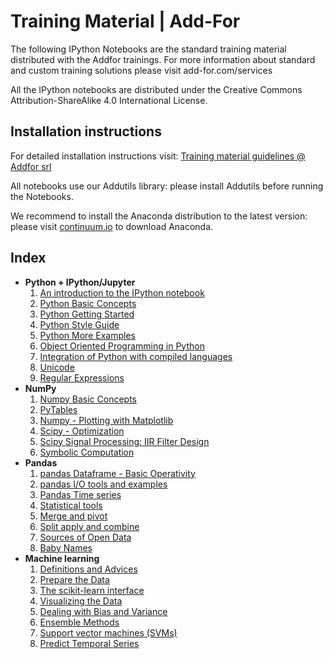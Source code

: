 # Training Material | Add-For

The following IPython Notebooks are the standard training material distributed with the Addfor trainings. For more information about standard and custom training solutions please visit add-for.com/services

All the IPython notebooks are distributed under the Creative Commons Attribution-ShareAlike 4.0 International License.

## Installation instructions

For detailed installation instructions visit: [Training material guidelines @ Addfor srl](http://add-for.com/guidelines.php)

All notebooks use our Addutils library: please install Addutils before running the Notebooks.

We recommend to install the Anaconda distribution to the latest version: please visit [continuum.io](continuum.io) to download Anaconda.

## Index

* **Python + IPython/Jupyter**
    1. [An introduction to the IPython notebook](http://nbviewer.ipython.org/github/addfor/tutorials/blob/master/python-ipython/py01v03_ipython_notebook_introduction.ipynb)
    1. [Python Basic Concepts](http://nbviewer.ipython.org/github/addfor/tutorials/blob/master/python-ipython/py02v03_python_basics.ipynb)
    1. [Python Getting Started](http://nbviewer.ipython.org/github/addfor/tutorials/blob/master/python-ipython/py03v03_python_getting_started.ipynb)
    1. [Python Style Guide](http://nbviewer.ipython.org/github/addfor/tutorials/blob/master/python-ipython/py04v03_python_style_guide.ipynb)
    1. [Python More Examples](http://nbviewer.ipython.org/github/addfor/tutorials/blob/master/python-ipython/py05v03_python_more_examples.ipynb)
    1. [Object Oriented Programming in Python](http://nbviewer.ipython.org/github/addfor/tutorials/blob/master/python-ipython/py06v03_python_object_oriented.ipynb)
    1. [Integration of Python with compiled languages](http://nbviewer.ipython.org/github/addfor/tutorials/blob/master/python-ipython/py07v03_python_speed-up_with_C.ipynb)
    1. [Unicode](http://nbviewer.ipython.org/github/addfor/tutorials/blob/master/python-ipython/py08v03_Unicode.ipynb)
    1. [Regular Expressions](http://nbviewer.ipython.org/github/addfor/tutorials/blob/master/python-ipython/py09v03_python_regular_expressions.ipynb)
* **NumPy**
    1. [Numpy Basic Concepts](http://nbviewer.ipython.org/github/addfor/tutorials/blob/master/numpy/np01v03_numpy_basics.ipynb)
    1. [PyTables](http://nbviewer.ipython.org/github/addfor/tutorials/blob/master/numpy/np02v03_numpy_PyTables.ipynb)
    1. [Numpy - Plotting with Matplotlib](http://nbviewer.ipython.org/github/addfor/tutorials/blob/master/numpy/np03v03_numpy_plotting.ipynb)
    1. [Scipy - Optimization](http://nbviewer.ipython.org/github/addfor/tutorials/blob/master/numpy/np04v03_scipy_optimization.ipynb)
    1. [Scipy Signal Processing: IIR Filter Design](http://nbviewer.ipython.org/github/addfor/tutorials/blob/master/numpy/np05v03_scipy_sig_processing_IIRfilter_design.ipynb)
    1. [Symbolic Computation](http://nbviewer.ipython.org/github/addfor/tutorials/blob/master/numpy/np06v03_Symbolic_Computation.ipynb)
* **Pandas**
    1. [pandas Dataframe - Basic Operativity](http://nbviewer.ipython.org/github/addfor/tutorials/blob/master/pandas/pd01v03_basic_data_operativity.ipynb)
    1. [pandas I/O tools and examples](http://nbviewer.ipython.org/github/addfor/tutorials/blob/master/pandas/pd02v03_input_output.ipynb)
    1. [Pandas Time series](http://nbviewer.ipython.org/github/addfor/tutorials/blob/master/pandas/pd03v03_time_series.ipynb)
    1. [Statistical tools](http://nbviewer.ipython.org/github/addfor/tutorials/blob/master/pandas/pd04v03_statistical_tools.ipynb)
    1. [Merge and pivot](http://nbviewer.ipython.org/github/addfor/tutorials/blob/master/pandas/pd05v03_data_organization.ipynb)
    1. [Split apply and combine](http://nbviewer.ipython.org/github/addfor/tutorials/blob/master/pandas/pd06v03_advanced_data_management.ipynb)
    1. [Sources of Open Data](http://nbviewer.ipython.org/github/addfor/tutorials/blob/master/pandas/pd07v03_open_data.ipynb)
    1. [Baby Names](http://nbviewer.ipython.org/github/addfor/tutorials/blob/master/pandas/pd08v03_babynames.ipynb)
* **Machine learning**
    1. [Definitions and Advices](http://nbviewer.ipython.org/github/addfor/tutorials/blob/master/machine_learning/ml00v03_definitions.ipynb)
    1. [Prepare the Data](http://nbviewer.ipython.org/github/addfor/tutorials/blob/master/machine_learning/ml01v03_prepare_the_data.ipynb)
    1. [The scikit-learn interface](http://nbviewer.ipython.org/github/addfor/tutorials/blob/master/machine_learning/ml02v03_the_scikit-learn_interface.ipynb)
    1. [Visualizing the Data](http://nbviewer.ipython.org/github/addfor/tutorials/blob/master/machine_learning/ml03v03_visualizing_the_data.ipynb)
    1. [Dealing with Bias and Variance](http://nbviewer.ipython.org/github/addfor/tutorials/blob/master/machine_learning/ml04v03_dealing_with_bias_and_variance.ipynb)
    1. [Ensemble Methods](http://nbviewer.ipython.org/github/addfor/tutorials/blob/master/machine_learning/ml05v03_ensemble_methods.ipynb)
    1. [Support vector machines (SVMs)](http://nbviewer.ipython.org/github/addfor/tutorials/blob/master/machine_learning/ml13v03_support_vector_machines.ipynb)
    1. [Predict Temporal Series](http://nbviewer.ipython.org/github/addfor/tutorials/blob/master/machine_learning/ml15v03_predict_temporal_series.ipynb)


